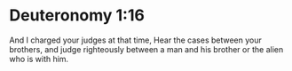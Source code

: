# Deuteronomy 1:16

And I charged your judges at that time, Hear the cases between your brothers, and judge righteously between a man and his brother or the alien who is with him.
